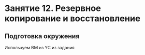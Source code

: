 # Занятие 12. Резервное копирование и восстановление
## Подготовка окружения
Используем ВМ из YC из задания 
